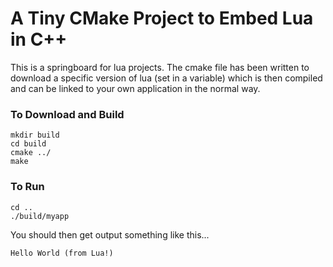 # A Tiny CMake Project to Embed Lua in C++

This is a springboard for lua projects. The cmake file has been written to download a specific version of lua (set in a variable) which is then compiled and can be linked to your own application in the normal way.

### To Download and Build

~~~
mkdir build
cd build
cmake ../
make
~~~

### To Run


~~~
cd ..
./build/myapp 
~~~


You should then get output something like this...

~~~
Hello World (from Lua!)
~~~


